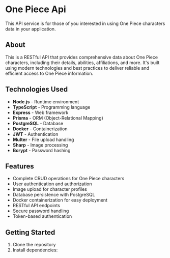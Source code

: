 # One Piece Api

This API service is for those of you interested in using One Piece characters data in your application.

## About

This is a RESTful API that provides comprehensive data about One Piece characters, including their details, abilities, affiliations, and more. It's built using modern technologies and best practices to deliver reliable and efficient access to One Piece information.

## Technologies Used

- **Node.js** - Runtime environment
- **TypeScript** - Programming language
- **Express** - Web framework
- **Prisma** - ORM (Object-Relational Mapping)
- **PostgreSQL** - Database
- **Docker** - Containerization
- **JWT** - Authentication
- **Multer** - File upload handling
- **Sharp** - Image processing
- **Bcrypt** - Password hashing

## Features

- Complete CRUD operations for One Piece characters
- User authentication and authorization
- Image upload for character profiles
- Database persistence with PostgreSQL
- Docker containerization for easy deployment
- RESTful API endpoints
- Secure password handling
- Token-based authentication

## Getting Started

1. Clone the repository
2. Install dependencies:
